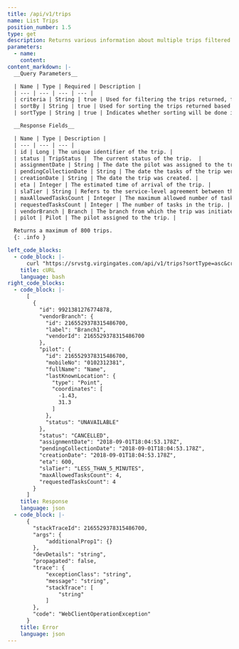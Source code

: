 ```yaml
---
title: /api/v1/trips
name: List Trips
position_number: 1.5
type: get
description: Returns various information about multiple trips filtered by criteria and/or sorted by one of trips's properties in ascending/descending order.
parameters:
  - name: 
    content:
content_markdown: |-
  __Query Parameters__

  | Name | Type | Required | Description |
  | --- | --- | --- | --- |
  | criteria | String | true | Used for filtering the trips returned, for example criteria={"status":["CANCELLED"]} |
  | sortBy | String | true | Used for sorting the trips returned based on one of the trip's properties. |
  | sortType | String | true | Indicates whether sorting will be done in ascending or descending order. |

  __Response Fields__

  | Name | Type | Description |
  | --- | --- | --- |
  | id | Long | The unique identifier of the trip. |
  | status | TripStatus |  The current status of the trip.  |
  | assignmentDate | String | The date the pilot was assigned to the trip. |
  | pendingCollectionDate | String | The date the tasks of the trip were ready for collection. |
  | creationDate | String | The date the trip was created. |
  | eta | Integer | The estimated time of arrival of the trip. |
  | slaTier | String | Refers to the service-level agreement between the vendor and the fleet operator. |
  | maxAllowedTasksCount | Integer | The maximum allowed number of tasks per trip. |
  | requestedTasksCount | Integer | The number of tasks in the trip. |
  | vendorBranch | Branch | The branch from which the trip was initiated. |
  | pilot | Pilot | The pilot assigned to the trip. |

  Returns a maximum of 800 trips.
  {: .info }

left_code_blocks:
  - code_block: |-
      curl "https://srvstg.virgingates.com/api/v1/trips?sortType=asc&criteria={"vendorBranchId":1440482015196672,"status":["CANCELLED"]}&sortBy="  -H "Authorization: Bearer $ACCESS_TOKEN"
    title: cURL
    language: bash
right_code_blocks:
  - code_block: |-
      [
        {
          "id": 9921381276774878,
          "vendorBranch": {
            "id": 2165529378315486700,
            "label": "Branch1",
            "vendorId": 2165529378315486700
          },
          "pilot": {
            "id": 2165529378315486700,
            "mobileNo": "0102312381",
            "fullName": "Name",
            "lastKnownLocation": {
              "type": "Point",
              "coordinates": [
                -1.43,
                31.3
              ]
            },
            "status": "UNAVAILABLE"
          },
          "status": "CANCELLED",
          "assignmentDate": "2018-09-01T18:04:53.178Z",
          "pendingCollectionDate": "2018-09-01T18:04:53.178Z",
          "creationDate": "2018-09-01T18:04:53.178Z",
          "eta": 600,
          "slaTier": "LESS_THAN_5_MINUTES",
          "maxAllowedTasksCount": 4,
          "requestedTasksCount": 4
        }
      ]
    title: Response
    language: json
  - code_block: |-
      {
        "stackTraceId": 2165529378315486700,
        "args": {
            "additionalProp1": {}
        },
        "devDetails": "string",
        "propagated": false,
        "trace": {
            "exceptionClass": "string",
            "message": "string",
            "stackTrace": [
                "string"
            ]
        },
        "code": "WebClientOperationException"
      }
    title: Error
    language: json
---
```



